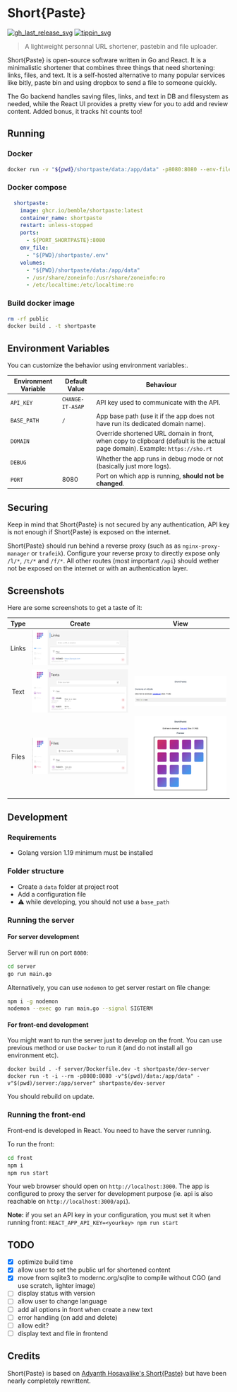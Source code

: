 # Short{Paste}

[![gh_last_release_svg]][gh_last_release_url]
[![tippin_svg]][tippin_url]

[gh_last_release_svg]: https://img.shields.io/github/v/release/bemble/shortpaste?sort=semver
[gh_last_release_url]: https://github.com/bemble/shortpaste/releases/latest

[tippin_svg]: https://img.shields.io/badge/donate-BuyMeACoffee-ffdd00?logo=buymeacoffee&style=flat
[tippin_url]: https://www.buymeacoffee.com/bemble

> A lightweight personnal URL shortener, pastebin and file uploader.

Short{Paste} is open-source software written in Go and React. It is a minimalistic shortener that combines three things that need shortening: links, files, and text. It is a self-hosted alternative to many popular services like bitly, paste bin and using dropbox to send a file to someone quickly.

The Go backend handles saving files, links, and text in DB and filesystem as needed, while the React UI provides a pretty view for you to add and review content. Added bonus, it tracks hit counts too!

## Running

### Docker

```bash
docker run -v "${pwd}/shortpaste/data:/app/data" -p8080:8080 --env-file "${pwd}/shortpaste/.env" ghcr.io/bemble/shortpaste:latest 
```

### Docker compose

```yml
  shortpaste:
    image: ghcr.io/bemble/shortpaste:latest 
    container_name: shortpaste
    restart: unless-stopped
    ports:
      - ${PORT_SHORTPASTE}:8080
    env_file:
      - "${PWD}/shortpaste/.env"
    volumes:
      - "${PWD}/shortpaste/data:/app/data"
      - /usr/share/zoneinfo:/usr/share/zoneinfo:ro
      - /etc/localtime:/etc/localtime:ro
```


### Build docker image

```bash
rm -rf public
docker build . -t shortpaste
```

## Environment Variables

You can customize the behavior using environment variables:.

| Environment Variable | Default Value    | Behaviour                                                                                                                     |
| -------------------- | ---------------- | ----------------------------------------------------------------------------------------------------------------------------- |
| `API_KEY`            | `CHANGE-IT-ASAP` | API key used to communicate with the API.                                                                                     |
| `BASE_PATH`          | `/`              | App base path (use it if the app does not have run its dedicated domain name).                                                |
| `DOMAIN`             |                  | Override shortened URL domain in front, when copy to clipboard (default is the actual page domain). Example: `https://sho.rt` |
| `DEBUG`              |                  | Whether the app runs in debug mode or not (basically just more logs).                                                         |
| `PORT`               | 8080             | Port on which app is running, **should not be changed**.                                                                      |

## Securing

Keep in mind that Short{Paste} is not secured by any authentication, API key is not enough if Short{Paste} is exposed on the internet.

Short{Paste} should run behind a reverse proxy (such as as `nginx-proxy-manager` or `trafeik`).
Configure your reverse proxy to directly expose only `/l/*`, `/t/*` and `/f/*`. All other routes (most important `/api`) should wether not be exposed on the internet or with an authentication layer.

## Screenshots

Here are some screenshots to get a taste of it:

| Type  |                      Create                      |                          View                         |
| :---: | :----------------------------------------------: | :---------------------------------------------------: |
| Links | ![Link Create](ressources/screenshots/links.png) |                                                       |
| Text  | ![Text Create](ressources/screenshots/texts.png) | ![Text View](ressources/screenshots/text-preview.png) |
| Files | ![File Create](ressources/screenshots/files.png) | ![File View](ressources/screenshots/file-preview.png) |


## Development

### Requirements

* Golang version 1.19 minimum must be installed

### Folder structure

* Create a `data` folder at project root
* Add a configuration file
* :warning: while developing, you should not use a `base_path`

### Running the server

#### For server development

Server will run on port `8080`:

```bash
cd server
go run main.go
```

Alternatively, you can use `nodemon` to get server restart on file change:

```bash
npm i -g nodemon
nodemon --exec go run main.go --signal SIGTERM
```

#### For front-end development

You might want to run the server just to develop on the front.
You can use previous method or use `Docker` to run it (and do not install all go environment etc).

```
docker build . -f server/Dockerfile.dev -t shortpaste/dev-server
docker run -t -i --rm -p8080:8080 -v"$(pwd)/data:/app/data" -v"$(pwd)/server:/app/server" shortpaste/dev-server
```

You should rebuild on update.

### Running the front-end

Front-end is developed in React. You need to have the server running.

To run the front:

```bash
cd front
npm i
npm run start
```

Your web browser should open on `http://localhost:3000`. The app is configured to proxy the server for development purpose (ie. api is also reachable on `http://localhost:3000/api`).

**Note:** if you set an API key in your configuration, you must set it when running front: `REACT_APP_API_KEY=<yourkey> npm run start`

## TODO

- [x] optimize build time
- [x] allow user to set the public url for shortened content
- [x] move from sqlite3 to modernc.org/sqlite to compile without CGO (and use scratch, lighter image)
- [ ] display status with version
- [ ] allow user to change language
- [ ] add all options in front when create a new text
- [ ] error handling (on add and delete)
- [ ] allow edit?
- [ ] display text and file in frontend

## Credits

Short{Paste} is based on [Adyanth Hosavalike's Short{Paste}](https://github.com/adyanth/shortpaste) but have been nearly completely rewrittent.